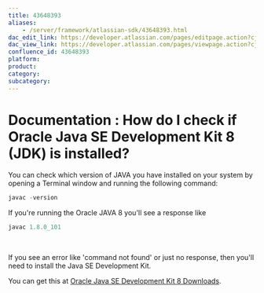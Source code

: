 ```yaml
---
title: 43648393
aliases:
    - /server/framework/atlassian-sdk/43648393.html
dac_edit_link: https://developer.atlassian.com/pages/editpage.action?cjm=wozere&pageId=43648393
dac_view_link: https://developer.atlassian.com/pages/viewpage.action?cjm=wozere&pageId=43648393
confluence_id: 43648393
platform:
product:
category:
subcategory:
---
```

# Documentation : How do I check if Oracle Java SE Development Kit 8 (JDK) is installed?

You can check which version of JAVA you have installed on your system by opening a Terminal window and running the following command:

``` javascript
javac -version
```

If you're running the Oracle JAVA 8 you'll see a response like 

``` javascript
javac 1.8.0_101
```

 

If you see an error like 'command not found' or just no response, then you'll need to install the Java SE Development Kit.  

You can get this at <a href="http://www.oracle.com/technetwork/java/javase/downloads/jdk8-downloads-2133151.html" class="external-link">Oracle Java SE Development Kit 8 Downloads</a>.


















































































































































































































































































































